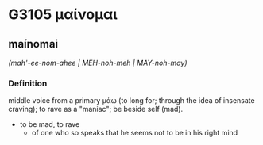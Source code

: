 # G3105 μαίνομαι

## maínomai

_(mah'-ee-nom-ahee | MEH-noh-meh | MAY-noh-may)_

### Definition

middle voice from a primary μάω (to long for; through the idea of insensate craving); to rave as a "maniac"; be beside self (mad).

- to be mad, to rave
  - of one who so speaks that he seems not to be in his right mind

